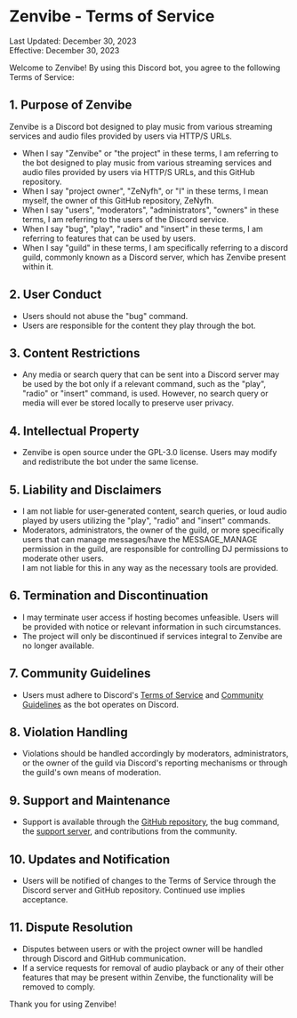 # Zenvibe - Terms of Service

Last Updated: December 30, 2023<br>
Effective: December 30, 2023

Welcome to Zenvibe! By using this Discord bot, you agree to the following Terms of Service:

## 1. Purpose of Zenvibe
Zenvibe is a Discord bot designed to play music from various streaming services and audio files provided by users via HTTP/S URLs.

- When I say "Zenvibe" or "the project" in these terms, I am referring to the bot designed to play music from various streaming services and audio files provided by users via HTTP/S URLs, and this GitHub repository.
- When I say "project owner", "ZeNyfh", or "I" in these terms, I mean myself, the owner of this GitHub repository, ZeNyfh.
- When I say "users", "moderators", "administrators", "owners" in these terms, I am referring to the users of the Discord service.
- When I say "bug", "play", "radio" and "insert" in these terms, I am referring to features that can be used by users.
- When I say "guild" in these terms, I am specifically referring to a discord guild, commonly known as a Discord server, which has Zenvibe present within it.

## 2. User Conduct
- Users should not abuse the "bug" command.
- Users are responsible for the content they play through the bot.

## 3. Content Restrictions
- Any media or search query that can be sent into a Discord server may be used by the bot only if a relevant command, such as the "play", "radio" or "insert" command, is used. However, no search query or media will ever be stored locally to preserve user privacy.

## 4. Intellectual Property
- Zenvibe is open source under the GPL-3.0 license. Users may modify and redistribute the bot under the same license.

## 5. Liability and Disclaimers
- I am not liable for user-generated content, search queries, or loud audio played by users utilizing the "play", "radio" and "insert" commands.
- Moderators, administrators, the owner of the guild, or more specifically users that can manage messages/have the MESSAGE_MANAGE permission in the guild, are responsible for controlling DJ permissions to moderate other users.<br>I am not liable for this in any way as the necessary tools are provided.

## 6. Termination and Discontinuation
- I may terminate user access if hosting becomes unfeasible. Users will be provided with notice or relevant information in such circumstances.
- The project will only be discontinued if services integral to Zenvibe are no longer available.

## 7. Community Guidelines
- Users must adhere to Discord's [Terms of Service](https://discord.com/terms/) and [Community Guidelines](https://discord.com/guidelines/) as the bot operates on Discord.

## 8. Violation Handling
- Violations should be handled accordingly by moderators, administrators, or the owner of the guild via Discord's reporting mechanisms or through the guild's own means of moderation.

## 9. Support and Maintenance
- Support is available through the [GitHub repository](https://github.com/ZeNyfh/gigavibe-java-edition), the bug command, the [support server](https://discord.com/invite/gYXetvxawe), and contributions from the community.

## 10. Updates and Notification
- Users will be notified of changes to the Terms of Service through the Discord server and GitHub repository. Continued use implies acceptance.

## 11. Dispute Resolution
- Disputes between users or with the project owner will be handled through Discord and GitHub communication.
- If a service requests for removal of audio playback or any of their other features that may be present within Zenvibe, the functionality will be removed to comply.

Thank you for using Zenvibe!
